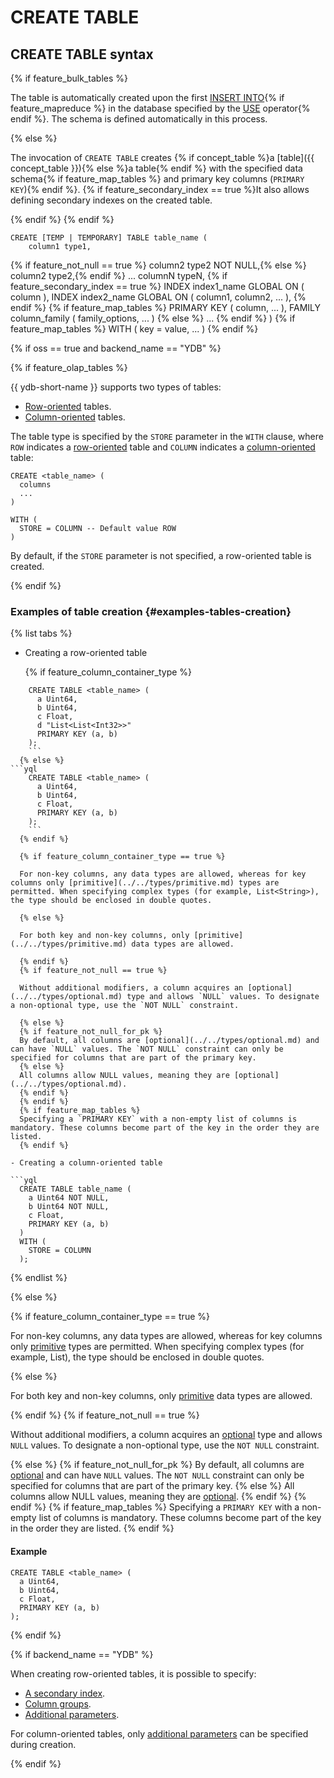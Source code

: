 # CREATE TABLE

## CREATE TABLE syntax

{% if feature_bulk_tables %}

The table is automatically created upon the first [INSERT INTO](../insert_into.md){% if feature_mapreduce %} in the database specified by the [USE](../use.md) operator{% endif %}. The schema is defined automatically in this process.

{% else %}

The invocation of `CREATE TABLE` creates {% if concept_table %}a [table]({{ concept_table }}){% else %}a table{% endif %} with the specified data schema{% if feature_map_tables %} and primary key columns (`PRIMARY KEY`){% endif %}. {% if feature_secondary_index == true %}It also allows defining secondary indexes on the created table.

{% endif %}
{% endif %}

    CREATE [TEMP | TEMPORARY] TABLE table_name (
        column1 type1,
{% if feature_not_null == true %}        column2 type2 NOT NULL,{% else %}        column2 type2,{% endif %}
        ...
        columnN typeN,
{% if feature_secondary_index == true %}
        INDEX index1_name GLOBAL ON ( column ),
        INDEX index2_name GLOBAL ON ( column1, column2, ... ),
{% endif %}
{% if feature_map_tables %}
        PRIMARY KEY ( column, ... ),
        FAMILY column_family ( family_options, ... )
{% else %}
        ...
{% endif %}
    )
{% if feature_map_tables %}
    WITH ( key = value, ... )
{% endif %}

{% if oss == true and backend_name == "YDB" %}

{% if feature_olap_tables %}

{{ ydb-short-name }} supports two types of tables:

* [Row-oriented](../../../../concepts/datamodel/table.md#row-oriented-tables) tables.
* [Column-oriented](../../../../concepts/datamodel/table.md#column-oriented-tables) tables.

The table type is specified by the `STORE` parameter in the `WITH` clause, where `ROW` indicates a [row-oriented](../../../../concepts/datamodel/table.md#row-oriented-tables) table and `COLUMN` indicates a [column-oriented](../../../../concepts/datamodel/table.md#column-oriented-tables) table:

```yql
CREATE <table_name> (
  columns
  ...
)

WITH (
  STORE = COLUMN -- Default value ROW
)
```

By default, if the `STORE` parameter is not specified, a row-oriented table is created.

{% endif %}

### Examples of table creation {#examples-tables-creation}

{% list tabs %}

- Creating a row-oriented table

  {% if feature_column_container_type %}
```yql
    CREATE TABLE <table_name> (
      a Uint64,
      b Uint64,
      c Float,
      d "List<List<Int32>>"
      PRIMARY KEY (a, b)
    );
    ```
  {% else %}
```yql
    CREATE TABLE <table_name> (
      a Uint64,
      b Uint64,
      c Float,
      PRIMARY KEY (a, b)
    );
    ```
  {% endif %}

  {% if feature_column_container_type == true %}

  For non-key columns, any data types are allowed, whereas for key columns only [primitive](../../types/primitive.md) types are permitted. When specifying complex types (for example, List<String>), the type should be enclosed in double quotes.

  {% else %}

  For both key and non-key columns, only [primitive](../../types/primitive.md) data types are allowed.

  {% endif %}
  {% if feature_not_null == true %}

  Without additional modifiers, a column acquires an [optional](../../types/optional.md) type and allows `NULL` values. To designate a non-optional type, use the `NOT NULL` constraint.

  {% else %}
  {% if feature_not_null_for_pk %}
  By default, all columns are [optional](../../types/optional.md) and can have `NULL` values. The `NOT NULL` constraint can only be specified for columns that are part of the primary key.
  {% else %}
  All columns allow NULL values, meaning they are [optional](../../types/optional.md).
  {% endif %}
  {% endif %}
  {% if feature_map_tables %}
  Specifying a `PRIMARY KEY` with a non-empty list of columns is mandatory. These columns become part of the key in the order they are listed.
  {% endif %}

- Creating a column-oriented table

```yql
  CREATE TABLE table_name (
    a Uint64 NOT NULL,
    b Uint64 NOT NULL,
    c Float,
    PRIMARY KEY (a, b)
  )
  WITH (
    STORE = COLUMN
  );
  ```

{% endlist %}

{% else %}

{% if feature_column_container_type == true %}

For non-key columns, any data types are allowed, whereas for key columns only [primitive](../../types/primitive.md) types are permitted. When specifying complex types (for example, List<String>), the type should be enclosed in double quotes.

{% else %}

For both key and non-key columns, only [primitive](../../types/primitive.md) data types are allowed.

{% endif %}
{% if feature_not_null == true %}

Without additional modifiers, a column acquires an [optional](../../types/optional.md) type and allows `NULL` values. To designate a non-optional type, use the `NOT NULL` constraint.

{% else %}
{% if feature_not_null_for_pk %}
By default, all columns are [optional](../../types/optional.md) and can have `NULL` values. The `NOT NULL` constraint can only be specified for columns that are part of the primary key.
{% else %}
All columns allow NULL values, meaning they are [optional](../../types/optional.md).
{% endif %}
{% endif %}
{% if feature_map_tables %}
Specifying a `PRIMARY KEY` with a non-empty list of columns is mandatory. These columns become part of the key in the order they are listed.
{% endif %}

#### Example

```yql
CREATE TABLE <table_name> (
  a Uint64,
  b Uint64,
  c Float,
  PRIMARY KEY (a, b)
);
```
{% endif %}

{% if backend_name == "YDB" %}

When creating row-oriented tables, it is possible to specify:
* [A secondary index](secondary_index.md).
* [Column groups](family.md).
* [Additional parameters](with.md).

For column-oriented tables, only [additional parameters](with.md) can be specified during creation.

{% endif %}
